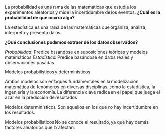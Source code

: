 La probabilidad es una rama de las matemáticas que estudia los experimentos aleatorios y mide la incertidumbre de los eventos.
**¿Cuál es la probabilidad de que ocurra algo?**

La estadística es una rama de las matemáticas que organiza, analiza, interpreta y presenta datos

**¿Qué conclusiones podemos extraer de los datos observados?**


*Probabilidad*: Predice basándose en suposiciones teóricas y modelos matemáticos
*Estadística*: Predice basándose en datos reales y observaciones pasadas

Modelos probabilísticos y determinísticos

Ambos modelos son enfoques fundamentales en la modelización matemática de fenómenos en diversas disciplinas, como la estadística, la ingeniería y la economía. La diferencia clave radica en el papel que juega el azar en la predicción de resultados

Modelos determinísticos.
Son aquellos en los que no hay incertidumbre en los resultados.

Modelos probabilísticos 
No se conoce el resultado, ya que hay demás factores aleatorios que lo afectan.

